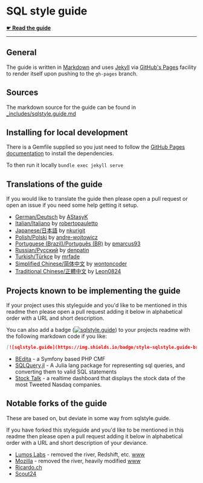 # SQL style guide

**[☛ Read the guide](http://www.sqlstyle.guide)**

---

## General

The guide is written in [Markdown][md-lang] and uses [Jekyll][jekyll] via
[GitHub's Pages][gh-pages] facility to render itself upon pushing to the `gh-pages`
branch.

## Sources

The markdown source for the guide can be found in [_includes/sqlstyle.guide.md][md]

## Installing for local development

There is a Gemfile supplied so you just need to follow the
[GitHub Pages documentation][gh-pages-help] to install the dependencies.

To then run it locally `bundle exec jekyll serve`

## Translations of the guide

If you would like to translate the guide then please open a pull request or open an issue
if you need some help getting it setup.

* [German/Deutsch](http://www.sqlstyle.guide/de/) by [AStasyK](https://github.com/AStasyK)
* [Italian/Italiano](http://www.sqlstyle.guide/it/) by [robertopauletto](https://github.com/robertopauletto)
* [Japanese/日本語](http://www.sqlstyle.guide/ja/) by [nkurigit](https://github.com/nkurigit)
* [Polish/Polski](http://www.sqlstyle.guide/pl/) by [andre-wojtowicz](https://github.com/andre-wojtowicz)
* [Portuguese (Brazil)/Português (BR)](http://www.sqlstyle.guide/pt-br/) by [pmarcus93](https://github.com/pmarcus93)
* [Russian/Русский](http://www.sqlstyle.guide/ru/) by [denpatin](https://github.com/denpatin)
* [Turkish/Türkçe](http://www.sqlstyle.guide/tr/) by [mrfade](https://github.com/mrfade)
* [Simplified Chinese/简体中文](http://www.sqlstyle.guide/zh/) by [wontoncoder](https://github.com/wontoncoder)
* [Traditional Chinese/正體中文](http://www.sqlstyle.guide/zh-tw/) by [Leon0824](https://github.com/Leon0824)

## Projects known to be implementing the guide

If your project uses this styleguide and you'd like to be mentioned in this readme then
please open a pull request adding it below in alphabetical order with a URL and short
description.

You can also add a badge ([![sqlstyle.guide](https://img.shields.io/badge/style-sqlstyle.guide-brightgreen.svg)](https://www.sqlstyle.guide/)) to your projects readme with the following markdown code if you like:

```markdown
[![sqlstyle.guide](https://img.shields.io/badge/style-sqlstyle.guide-brightgreen.svg)](https://www.sqlstyle.guide/)
```

* [BEdita](https://github.com/bedita/bedita) - a Symfony based PHP CMF
* [SQLQuery.jl](https://github.com/yeesian/SQLQuery.jl) - A Julia lang package for representing sql queries, and converting them to valid SQL statements
* [Stock Talk](https://github.com/nigelgilbert/stock-talk) - a realtime dashboard that displays the stock data of the most Tweeted Nasdaq companies.

## Notable forks of the guide

These are based on, but deviate in some way from sqlstyle.guide.

If you have forked this styleguide and you'd like to be mentioned in this readme then
please open a pull request adding it below in alphabetical order with a URL and short
description of your deviance.

* [Lumos Labs](https://github.com/lumoslabs/sqlstyle.guide) - removed the river, Redshift, etc. [www](http://engineering.lumosity.com/sqlstyle.guide)
* [Mozilla](https://github.com/mozilla/firefox-data-docs/blob/master/concepts/sql_style.md) - removed the river, heavily modified [www](https://docs.telemetry.mozilla.org/concepts/sql_style.html)
* [Ricardo.ch](https://ricardo-ch.github.io/sqlstyle.guide/)
* [Scout24](https://github.com/Scout24/sqlstyle.guide)


[md-lang]: http://daringfireball.net/projects/markdown/
[jekyll]: http://jekyllrb.com/
[gh-pages]: https://pages.github.com/
[md]: https://github.com/treffynnon/sqlstyle.guide/blob/gh-pages/_includes/sqlstyle.guide.md
[gh-pages-help]: https://help.github.com/articles/setting-up-your-github-pages-site-locally-with-jekyll/

